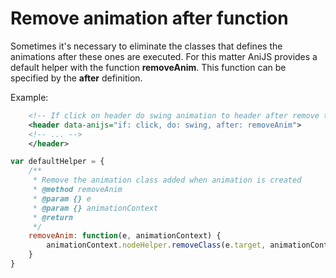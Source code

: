 Remove animation after function
===============================

Sometimes it's necessary to eliminate the classes that defines the animations after these ones are executed. For this matter AniJS provides a default helper with the function **removeAnim**. This function can be specified by the **after** definition. 

Example: 

```xml
    <!-- If click on header do swing animation to header after remove the swing animation from the element. -->
    <header data-anijs="if: click, do: swing, after: removeAnim">
    <!-- ... -->
    </header>
```

```javascript
var defaultHelper = {
    /**
     * Remove the animation class added when animation is created
     * @method removeAnim
     * @param {} e
     * @param {} animationContext
     * @return
     */
    removeAnim: function(e, animationContext) {
        animationContext.nodeHelper.removeClass(e.target, animationContext.behavior);
    }
}
```
